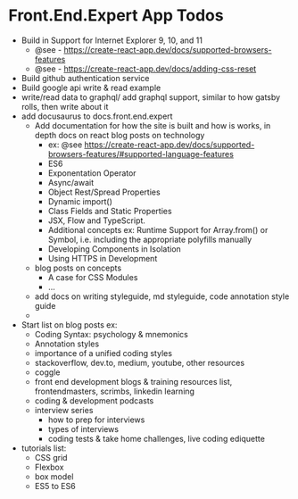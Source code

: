 # Front.End.Expert App Todos

  - Build in Support for Internet Explorer 9, 10, and 11
    - @see - https://create-react-app.dev/docs/supported-browsers-features
    - @see - https://create-react-app.dev/docs/adding-css-reset
  - Build github authentication service
  - Build google api write & read example
  - write/read data to graphql/ add graphql support, similar to how gatsby rolls, then write about it
  - add docusaurus to docs.front.end.expert
    - Add documentation for how the site is built and how is works, in depth docs on react blog posts on technology
      - ex: @see https://create-react-app.dev/docs/supported-browsers-features/#supported-language-features
      - ES6
      - Exponentation Operator
      - Async/await
      - Object Rest/Spread Properties
      - Dynamic import()
      - Class Fields and Static Properties
      - JSX, Flow and TypeScript.
      - Additional concepts ex: Runtime Support for Array.from() or Symbol, i.e. including the appropriate polyfills manually
      - Developing Components in Isolation
      - Using HTTPS in Development
    - blog posts on concepts
      - A case for CSS Modules
      - ...
    - add docs on writing styleguide, md styleguide, code annotation style guide
    - 
  - Start list on blog posts ex:
    - Coding Syntax: psychology & mnemonics
    - Annotation styles
    - importance of a unified coding styles
    - stackoverflow, dev.to, medium, youtube, other resources
    - coggle
    - front end development blogs & training resources list, frontendmasters, scrimbs, linkedin learning
    - coding & development podcasts
    - interview series
      - how to prep for interviews
      - types of interviews
      - coding tests & take home challenges, live coding ediquette
  - tutorials list:
    - CSS grid
    - Flexbox
    - box model
    - ES5 to ES6


   